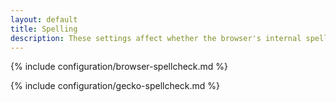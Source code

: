 ```yaml
---
layout: default
title: Spelling
description: These settings affect whether the browser's internal spell checker should be used.
---
```


{% include configuration/browser-spellcheck.md %}

{% include configuration/gecko-spellcheck.md %}
